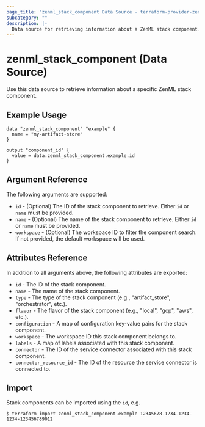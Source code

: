 ```yaml
---
page_title: "zenml_stack_component Data Source - terraform-provider-zenml"
subcategory: ""
description: |-
  Data source for retrieving information about a ZenML stack component.
---
```


# zenml_stack_component (Data Source)

Use this data source to retrieve information about a specific ZenML stack component.

## Example Usage

```hcl
data "zenml_stack_component" "example" {
  name = "my-artifact-store"
}

output "component_id" {
  value = data.zenml_stack_component.example.id
}
```

## Argument Reference

The following arguments are supported:

* `id` - (Optional) The ID of the stack component to retrieve. Either `id` or `name` must be provided.
* `name` - (Optional) The name of the stack component to retrieve. Either `id` or `name` must be provided.
* `workspace` - (Optional) The workspace ID to filter the component search. If not provided, the default workspace will be used.

## Attributes Reference

In addition to all arguments above, the following attributes are exported:

* `id` - The ID of the stack component.
* `name` - The name of the stack component.
* `type` - The type of the stack component (e.g., "artifact_store", "orchestrator", etc.).
* `flavor` - The flavor of the stack component (e.g., "local", "gcp", "aws", etc.).
* `configuration` - A map of configuration key-value pairs for the stack component.
* `workspace` - The workspace ID this stack component belongs to.
* `labels` - A map of labels associated with this stack component.
* `connector` - The ID of the service connector associated with this stack component.
* `connector_resource_id` - The ID of the resource the service connector is connected to.

## Import

Stack components can be imported using the `id`, e.g.

```
$ terraform import zenml_stack_component.example 12345678-1234-1234-1234-123456789012
```